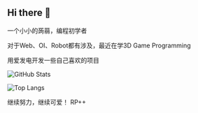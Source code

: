 ## Hi there 👋

一个小小的蒟蒻，编程初学者

对于Web、OI、Robot都有涉及，最近在学3D Game Programming

用爱发电开发一些自己喜欢的项目

![GitHub Stats](https://github-readme-stats.vercel.app/api?username=zihanpeter&show_icons=true)

![Top Langs](https://github-readme-stats.vercel.app/api/top-langs/?username=zihanpeter)

继续努力，继续可爱！
RP++

<!--
**zihanpeter/zihanpeter** is a ✨ _special_ ✨ repository because its `README.md` (this file) appears on your GitHub profile.

Here are some ideas to get you started:

- 🔭 I’m currently working on ...
- 🌱 I’m currently learning ...
- 👯 I’m looking to collaborate on ...
- 🤔 I’m looking for help with ...
- 💬 Ask me about ...
- 📫 How to reach me: ...
- 😄 Pronouns: ...
- ⚡ Fun fact: ...
-->
